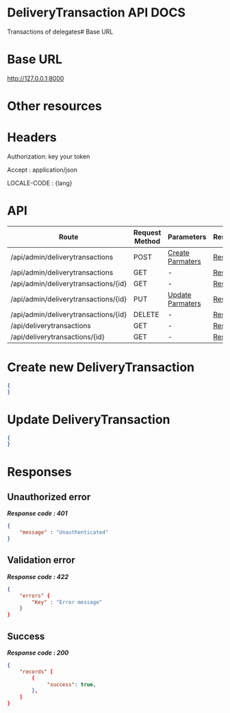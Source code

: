 # DeliveryTransaction API DOCS
 Transactions of delegates# Base URL

# Base URL
http://127.0.0.1:8000

# Other resources 

 
# Headers

Authorization: key your token

Accept : application/json

LOCALE-CODE : {lang}


# API 

| Route                        | Request Method | Parameters | Response  |
| -----------                  | -----------    |----------- |---------- |
| /api/admin/deliverytransactions            | POST           |  [Create Parmaters](#Create)|[Response](#Response)|
| /api/admin/deliverytransactions | GET           |-|  [Response](#Response)         |
|/api/admin/deliverytransactions/{id}         | GET           |  - |  [Response](#Response)         |
|/api/admin/deliverytransactions/{id}        |PUT           |  [Update Parmaters](#Update)|[Response](#Response)     |
|/api/admin/deliverytransactions/{id}        |DELETE           |  -|[Response](#Response)| 
|/api/deliverytransactions        |GET           |-| [Response](#Response)|
|/api/deliverytransactions/{id}        |GET           |-|[Response](#Response)|


# <a name="Create"> </a> Create new DeliveryTransaction 

```json
{
} 
```

# <a name="Update"> </a> Update DeliveryTransaction

```json
{
} 
```
# <a name="Response"> </a> Responses 

## Unauthorized error

__*Response code : 401*__
```json 
{
    "message" : "Unauthenticated"
}
```

## Validation error 
__*Response code : 422*__

```json 
{
    "errors" {
        "Key" : "Error message"
    }
}
```
## Success  
__*Response code : 200*__
```json 
{
    "records" [
        {
             "success": true,
        },
    ]
}
```
